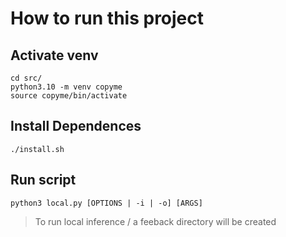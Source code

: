 # How to run this project

## Activate venv

```
cd src/
python3.10 -m venv copyme
source copyme/bin/activate
```

## Install Dependences

```
./install.sh
```

## Run script

```
python3 local.py [OPTIONS | -i | -o] [ARGS]
```
> To run local inference / a feeback directory will be created
